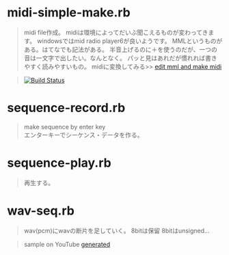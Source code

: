 
# midi-simple-make.rb

> midi file作成。
  midiは環境によってだいぶ聞こえるものが変わってきます。
  windowsではmid radio player6が良いようです。
  MMLというものがある。はてなでも記法がある。
  半音上げるのに＋を使うのだが、一つの音は一文字で出したい。なんとなく。
  パッと見はあれだが慣れれば書きやすく読みやすいもの。
  midiに変換してみる>> [edit mml and make midi](http://tabasano.sakura.ne.jp/edmml.htm)
  
  
>  [![Build Status](https://travis-ci.org/tabasano/wavseq.svg?branch=master)](https://travis-ci.org/tabasano/wavseq)
  


# sequence-record.rb
>  make sequence by enter key  
>  エンターキーでシーケンス・データを作る。  
  
# sequence-play.rb
> 再生する。
  
# wav-seq.rb
> wav(pcm)にwavの断片を足していく。
> 8bitは保留
  8bitはunsigned...
  

> sample on YouTube [generated](https://www.youtube.com/watch?v=RIbP-ZAOJMQ)
